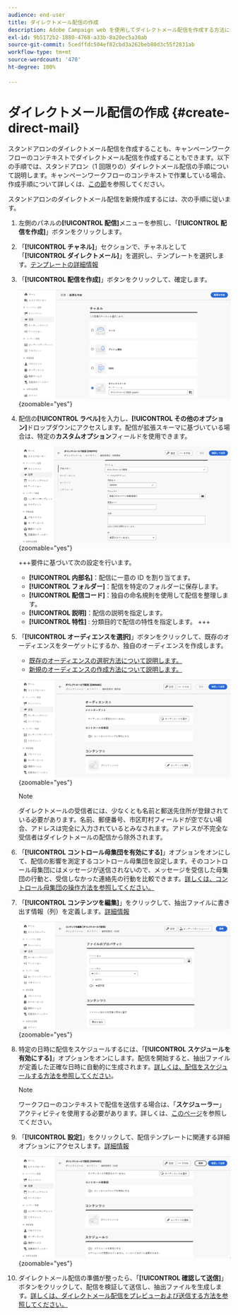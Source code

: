 ```yaml
---
audience: end-user
title: ダイレクトメール配信の作成
description: Adobe Campaign web を使用してダイレクトメール配信を作成する方法について説明します。
exl-id: 9b5172b2-1880-4768-a33b-8a20ec5a30ab
source-git-commit: 5cedffdc504ef82cbd3a262beb80d3c55f2831ab
workflow-type: tm+mt
source-wordcount: '470'
ht-degree: 100%

---
```


# ダイレクトメール配信の作成 {#create-direct-mail}

スタンドアロンのダイレクトメール配信を作成することも、キャンペーンワークフローのコンテキストでダイレクトメール配信を作成することもできます。以下の手順では、スタンドアロン（1 回限りの）ダイレクトメール配信の手順について説明します。キャンペーンワークフローのコンテキストで作業している場合、作成手順について詳しくは、[この節](../workflows/activities/channels.md#create-a-delivery-in-a-campaign-workflow)を参照してください。

スタンドアロンのダイレクトメール配信を新規作成するには、次の手順に従います。

1. 左側のパネルの&#x200B;**[!UICONTROL 配信]**&#x200B;メニューを参照し、「**[!UICONTROL 配信を作成]**」ボタンをクリックします。

1. 「**[!UICONTROL チャネル]**」セクションで、チャネルとして「**[!UICONTROL ダイレクトメール]**」を選択し、テンプレートを選択します。[テンプレートの詳細情報](../msg/delivery-template.md)

1. 「**[!UICONTROL 配信を作成]**」ボタンをクリックして、確定します。

   ![](assets/dm-create.png){zoomable=&quot;yes&quot;}

1. 配信の&#x200B;**[!UICONTROL ラベル]**&#x200B;を入力し、**[!UICONTROL その他のオプション]**&#x200B;ドロップダウンにアクセスします。配信が拡張スキーマに基づいている場合は、特定の&#x200B;**カスタムオプション**&#x200B;フィールドを使用できます。

   ![](assets/dm-properties.png){zoomable=&quot;yes&quot;}

   +++要件に基づいて次の設定を行います。
   * **[!UICONTROL 内部名]**：配信に一意の ID を割り当てます。
   * **[!UICONTROL フォルダー]**：配信を特定のフォルダーに保存します。
   * **[!UICONTROL 配信コード]**：独自の命名規則を使用して配信を整理します。
   * **[!UICONTROL 説明]**：配信の説明を指定します。
   * **[!UICONTROL 特性]**  : 分類目的で配信の特性を指定します。
+++

1. 「**[!UICONTROL オーディエンスを選択]**」ボタンをクリックして、既存のオーディエンスをターゲットにするか、独自のオーディエンスを作成します。

   * [既存のオーディエンスの選択方法について説明します。](../audience/add-audience.md)
   * [新規のオーディエンスの作成方法について説明します。](../audience/one-time-audience.md)

   ![](assets/dm-audience.png){zoomable=&quot;yes&quot;}

   >[!NOTE]
   >
   >ダイレクトメールの受信者には、少なくとも名前と郵送先住所が登録されている必要があります。名前、郵便番号、市区町村フィールドが空でない場合、アドレスは完全に入力されているとみなされます。アドレスが不完全な受信者はダイレクトメールの配信から除外されます。

1. 「**[!UICONTROL コントロール母集団を有効にする]**」オプションをオンにして、配信の影響を測定するコントロール母集団を設定します。そのコントロール母集団にはメッセージが送信されないので、メッセージを受信した母集団の行動と、受信しなかった連絡先の行動を比較できます。[詳しくは、コントロール母集団の操作方法を参照してください。](../audience/control-group.md)

1. 「**[!UICONTROL コンテンツを編集]**」をクリックして、抽出ファイルに書き出す情報（列）を定義します。[詳細情報](content-direct-mail.md)

   ![](assets/dm-content.png){zoomable=&quot;yes&quot;}

1. 特定の日時に配信をスケジュールするには、「**[!UICONTROL スケジュールを有効にする]**」オプションをオンにします。配信を開始すると、抽出ファイルが定義した正確な日時に自動的に生成されます。[詳しくは、配信をスケジュールする方法を参照してください](../msg/gs-messages.md#gs-schedule)。

   >[!NOTE]
   >
   >ワークフローのコンテキストで配信を送信する場合は、「**スケジューラー**」アクティビティを使用する必要があります。詳しくは、[このページ](../workflows/activities/scheduler.md)を参照してください。

1. 「**[!UICONTROL 設定]**」をクリックして、配信テンプレートに関連する詳細オプションにアクセスします。[詳細情報](../advanced-settings/delivery-settings.md)

   ![](assets/dm-settings.png){zoomable=&quot;yes&quot;}

1. ダイレクトメール配信の準備が整ったら、「**[!UICONTROL 確認して送信]**」ボタンをクリックして、配信を検証して送信し、抽出ファイルを生成します。[詳しくは、ダイレクトメール配信をプレビューおよび送信する方法を参照してください。](send-direct-mail.md)
